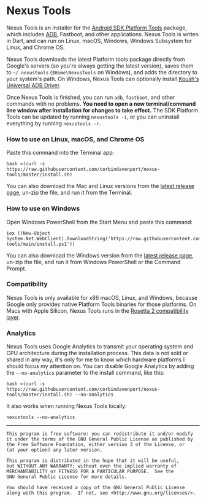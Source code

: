 # Nexus Tools

Nexus Tools is an installer for the [Android SDK Platform Tools](https://developer.android.com/studio/releases/platform-tools) package, which includes [ADB](https://developer.android.com/studio/command-line/adb.html), Fastboot, and other applications. Nexus Tools is writen in Dart, and can run on Linux, macOS, Windows, Windows Subsystem for Linux, and Chrome OS.

Nexus Tools downloads the latest Platform tools package directly from Google's servers (so you're always getting the latest version), saves them to `~/.nexustools` (`$Home\NexusTools` on Windows), and adds the directory to your system's path. On Windows, Nexus Tools can optionally install [Koush's Universal ADB Driver](https://github.com/koush/UniversalAdbDriver).

Once Nexus Tools is finished, you can run `adb`, `fastboot`, and other commands with no problems. **You need to open a new terminal/command line window after installation for changes to take effect.** The SDK Platform Tools can be updated by running `nexustools -i`, or you can uninstall everything by running `nexustools -r`.

### How to use on Linux, macOS, and Chrome OS

Paste this command into the Terminal app:

```
bash <(curl -s https://raw.githubusercontent.com/corbindavenport/nexus-tools/master/install.sh)
```

You can also download the Mac and Linux versions from the [latest release page](https://github.com/corbindavenport/nexus-tools/releases/), un-zip the file, and run it from the Terminal.

### How to use on Windows

Open Windows PowerShell from the Start Menu and paste this command:

```
iex ((New-Object System.Net.WebClient).DownloadString('https://raw.githubusercontent.com/corbindavenport/nexus-tools/main/install.ps1'))
```

You can also download the Windows version from the [latest release page](https://github.com/corbindavenport/nexus-tools/releases/), un-zip the file, and run it from Windows PowerShell or the Command Prompt.

### Compatibility

Nexus Tools is only available for x86 macOS, Linux, and Windows, because Google only provides native Platform Tools binaries for those platforms. On Macs with Apple Silicon, Nexus Tools runs in the [Rosetta 2 compatibility layer](https://support.apple.com/en-us/HT211861).

### Analytics

Nexus Tools uses Google Analytics to transmit your operating system and CPU architecture during the installation process. This data is not sold or shared in any way, it's only for me to know which hardware platforms I should focus my attention on. You can disable Google Analytics by adding the `--no-analytics` parameter to the install command, like this:

```
bash <(curl -s https://raw.githubusercontent.com/corbindavenport/nexus-tools/master/install.sh) --no-analytics
```

It also works when running Nexus Tools locally:

```
nexustools --no-analytics
```

---------------------------------------

    This program is free software: you can redistribute it and/or modify
    it under the terms of the GNU General Public License as published by
    the Free Software Foundation, either version 3 of the License, or
    (at your option) any later version.

    This program is distributed in the hope that it will be useful,
    but WITHOUT ANY WARRANTY; without even the implied warranty of
    MERCHANTABILITY or FITNESS FOR A PARTICULAR PURPOSE.  See the
    GNU General Public License for more details.

    You should have received a copy of the GNU General Public License
    along with this program.  If not, see <http://www.gnu.org/licenses/>.

